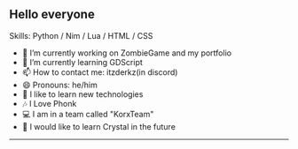 ## Hello everyone

Skills: Python / Nim / Lua / HTML / CSS

- 🔭 I’m currently working on ZombieGame and my portfolio
- 🌱 I’m currently learning GDScript
- 📫 How to contact me: itzderkz(in discord)
- 😄 Pronouns: he/him
- 🙂 I like to learn new technologies
- 🎶 I Love Phonk
- 💻 I am in a team called "KorxTeam"
- 💯 I would like to learn Crystal in the future
  


------



